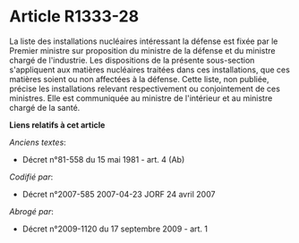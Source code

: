 # Article R1333-28

La liste des installations nucléaires intéressant la défense est fixée par le Premier ministre sur proposition du ministre de
la défense et du ministre chargé de l'industrie. Les dispositions de la présente sous-section s'appliquent aux matières
nucléaires traitées dans ces installations, que ces matières soient ou non affectées à la défense. Cette liste, non publiée,
précise les installations relevant respectivement ou conjointement de ces ministres. Elle est communiquée au ministre de
l'intérieur et au ministre chargé de la santé.

**Liens relatifs à cet article**

_Anciens textes_:

  - Décret n°81-558 du 15 mai 1981 - art. 4 (Ab)

_Codifié par_:

  - Décret n°2007-585 2007-04-23 JORF 24 avril 2007

_Abrogé par_:

  - Décret n°2009-1120 du 17 septembre 2009 - art. 1
